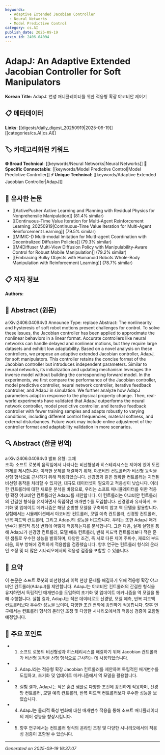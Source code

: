 ```yaml
---
keywords:
  - Adaptive Extended Jacobian Controller
  - Neural Networks
  - Model Predictive Control
category: cs.AI
publish_date: 2025-09-19
arxiv_id: 2406.04094
---
```


<!-- KEYWORD_LINKING_METADATA:
{
  "processed_timestamp": "2025-09-22 21:57:55.920899",
  "vocabulary_version": "1.0",
  "selected_keywords": [
    "Adaptive Extended Jacobian Controller",
    "Neural Networks",
    "Model Predictive Control"
  ],
  "rejected_keywords": [
    "Iterative Feedback Control"
  ],
  "similarity_scores": {
    "Adaptive Extended Jacobian Controller": 0.78,
    "Neural Networks": 0.8,
    "Model Predictive Control": 0.7
  },
  "extraction_method": "AI_prompt_based",
  "budget_applied": true
}
-->


# AdapJ: An Adaptive Extended Jacobian Controller for Soft Manipulators

**Korean Title:** AdapJ: 연성 매니퓰레이터를 위한 적응형 확장 야코비안 제어기

## 📋 메타데이터

**Links**: [[digests/daily_digest_20250919|2025-09-19]]   [[categories/cs.AI|cs.AI]]

## 🏷️ 카테고리화된 키워드
**🌐 Broad Technical**: [[keywords/Neural Networks|Neural Networks]]
**🔗 Specific Connectable**: [[keywords/Model Predictive Control|Model Predictive Controller]]
**⚡ Unique Technical**: [[keywords/Adaptive Extended Jacobian Controller|AdapJ]]

## 🔗 유사한 논문
- [[ActivePusher Active Learning and Planning with Residual Physics for Nonprehensile Manipulation]] (81.4% similar)
- [[Continuous-Time Value Iteration for Multi-Agent Reinforcement Learning_20250919|Continuous-Time Value Iteration for Multi-Agent Reinforcement Learning]] (79.5% similar)
- [[MIMIC-D Multi-modal Imitation for MultI-agent Coordination with Decentralized Diffusion Policies]] (79.3% similar)
- [[M4Diffuser Multi-View Diffusion Policy with Manipulability-Aware Control for Robust Mobile Manipulation]] (79.2% similar)
- [[Embracing Bulky Objects with Humanoid Robots Whole-Body Manipulation with Reinforcement Learning]] (78.7% similar)

## 📋 저자 정보

**Authors:** 

## 📄 Abstract (원문)

arXiv:2406.04094v3 Announce Type: replace 
Abstract: The nonlinearity and hysteresis of soft robot motions present challenges for control. To solve these issues, the Jacobian controller has been applied to approximate the nonlinear behaviors in a linear format. Accurate controllers like neural networks can handle delayed and nonlinear motions, but they require large datasets and exhibit low adaptability. Based on a novel analysis on these controllers, we propose an adaptive extended Jacobian controller, AdapJ, for soft manipulators. This controller retains the concise format of the Jacobian controller but introduces independent parameters. Similar to neural networks, its initialization and updating mechanism leverages the inverse model without building the corresponding forward model. In the experiments, we first compare the performance of the Jacobian controller, model predictive controller, neural network controller, iterative feedback controller, and AdapJ in simulation. We further analyze how AdapJ parameters adapt in response to the physical property change. Then, real-world experiments have validated that AdapJ outperforms the neural network controller, model predictive controller, and iterative feedback controller with fewer training samples and adapts robustly to varying conditions, including different control frequencies, material softness, and external disturbances. Future work may include online adjustment of the controller format and adaptability validation in more scenarios.

## 🔍 Abstract (한글 번역)

arXiv:2406.04094v3 발표 유형: 교체  
초록: 소프트 로봇의 움직임에서 나타나는 비선형성과 히스테리시스는 제어에 있어 도전 과제를 제시합니다. 이러한 문제를 해결하기 위해, 야코비안 컨트롤러가 비선형 동작을 선형 형식으로 근사하기 위해 적용되었습니다. 신경망과 같은 정확한 컨트롤러는 지연된 비선형 동작을 처리할 수 있지만, 대규모 데이터셋이 필요하고 적응성이 낮습니다. 이러한 컨트롤러에 대한 새로운 분석을 바탕으로, 우리는 소프트 매니퓰레이터를 위한 적응형 확장 야코비안 컨트롤러인 AdapJ를 제안합니다. 이 컨트롤러는 야코비안 컨트롤러의 간결한 형식을 유지하면서 독립적인 매개변수를 도입합니다. 신경망과 유사하게, 초기화 및 업데이트 메커니즘은 해당 순방향 모델을 구축하지 않고 역 모델을 활용합니다. 실험에서는 시뮬레이션에서 야코비안 컨트롤러, 모델 예측 컨트롤러, 신경망 컨트롤러, 반복 피드백 컨트롤러, 그리고 AdapJ의 성능을 비교합니다. 우리는 또한 AdapJ 매개변수가 물리적 특성 변화에 어떻게 적응하는지를 분석합니다. 그런 다음, 실제 실험을 통해 AdapJ가 신경망 컨트롤러, 모델 예측 컨트롤러, 반복 피드백 컨트롤러보다 적은 훈련 샘플로 우수한 성능을 발휘하며, 다양한 조건, 즉 서로 다른 제어 주파수, 재료의 부드러움, 외부 방해에 강력하게 적응함을 검증했습니다. 향후 연구는 컨트롤러 형식의 온라인 조정 및 더 많은 시나리오에서의 적응성 검증을 포함할 수 있습니다.

## 📝 요약

이 논문은 소프트 로봇의 비선형성과 이력 현상 문제를 해결하기 위해 적응형 확장 야코비안 컨트롤러(AdapJ)를 제안합니다. AdapJ는 야코비안 컨트롤러의 간결한 형식을 유지하면서 독립적인 매개변수를 도입하여 초기화 및 업데이트 메커니즘을 역 모델을 통해 수행합니다. 실험 결과, AdapJ는 적은 데이터로도 신경망, 모델 예측, 반복 피드백 컨트롤러보다 우수한 성능을 보이며, 다양한 조건 변화에 강인하게 적응합니다. 향후 연구에서는 컨트롤러 형식의 온라인 조정 및 다양한 시나리오에서의 적응성 검증이 포함될 예정입니다.

## 🎯 주요 포인트

- 1. 소프트 로봇의 비선형성과 히스테리시스를 해결하기 위해 Jacobian 컨트롤러가 비선형 동작을 선형 형식으로 근사하는 데 사용되었습니다.

- 2. AdapJ라는 적응형 확장 Jacobian 컨트롤러를 제안하여 독립적인 매개변수를 도입하고, 초기화 및 업데이트 메커니즘에서 역 모델을 활용합니다.

- 3. 실험 결과, AdapJ는 적은 훈련 샘플로 다양한 조건에 강건하게 적응하며, 신경망 컨트롤러, 모델 예측 컨트롤러, 반복 피드백 컨트롤러보다 우수한 성능을 보였습니다.

- 4. AdapJ는 물리적 특성 변화에 대한 매개변수 적응을 통해 소프트 매니퓰레이터의 제어 성능을 향상시킵니다.

- 5. 향후 연구에서는 컨트롤러 형식의 온라인 조정 및 다양한 시나리오에서의 적응성 검증이 포함될 수 있습니다.

---

*Generated on 2025-09-19 16:37:07*